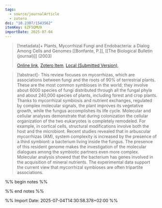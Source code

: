 ```yaml
---
tags:
  - source/journalArticle
  - zotero
doi: "10.2307/1543562"
itemKey: EZF5QMU9
importDate: 2025-07-04
---
```

>[!metadata]+
> Plants, Mycorrhizal Fungi and Endobacteria: a Dialog Among Cells and                     Genomes
> [[Bonfante, P.]], 
> [[The Biological Bulletin (journal)]] (2003)
> 
> [Online link](https://www.journals.uchicago.edu/doi/10.2307/1543562), [Zotero Item](zotero://select/library/items/EZF5QMU9), [Local (Submitted Version)](file://C:/Users/aburg/Documents/references/zotero/storage/MQ2A7Y92/Bonfante2003_PlantsMycorrhizal.pdf), 

>[!abstract]-
>This review focuses on mycorrhizas, which are associations between fungi and the roots of 90% of terrestrial plants. These are the most common symbioses in the world; they involve about 6000 species of fungi distributed through all the fungal phyla and about 240,000 species of plants, including forest and crop plants. Thanks to mycorrhizal symbiosis and nutrient exchanges, regulated by complex molecular signals, the plant improves its vegetative growth, while the fungus accomplishes its life cycle. Molecular and cellular analyses demonstrate that during colonization the cellular organization of the two eukaryotes is completely remodeled. For example, in cortical cells, structural modifications involve both the host and the microbiont. Recent studies revealed that in arbuscular mycorrhizas (AM), system complexity is increased by the presence of a third symbiont: a bacterium living inside the fungus. The presence of this resident genome makes the investigation of the molecular dialogues among the symbiotic partners even more complex. Molecular analysis showed that the bacterium has genes involved in the acquisition of mineral nutrients. The experimental data support the current view that mycorrhizal symbioses are often tripartite associations.

%% begin notes %%

%% end notes %%

%% Import Date: 2025-07-04T14:30:58.378+02:00 %%
